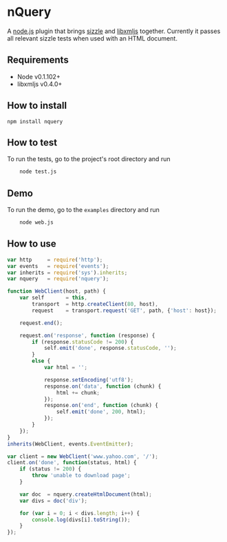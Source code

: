 nQuery
=====================================
A [node.js](http://github.com/ry/node) plugin that brings [sizzle](http://github.com/jeresig/sizzle) and [libxmljs](http://github.com/polotek/libxmljs) together. Currently it passes all relevant sizzle tests when used with an HTML document.

## Requirements
- Node v0.1.102+
- libxmljs v0.4.0+

## How to install

    npm install nquery

## How to test
To run the tests, go to the project's root directory and run

``` bash
    node test.js
```

## Demo
To run the demo, go to the `examples` directory and run
``` bash
    node web.js
```

## How to use

``` javascript
var http     = require('http');
var events   = require('events');
var inherits = require('sys').inherits;
var nquery   = require('nquery');

function WebClient(host, path) {
    var self       = this,
        transport  = http.createClient(80, host),
        request    = transport.request('GET', path, {'host': host});

    request.end();

    request.on('response', function (response) {
        if (response.statusCode != 200) {
            self.emit('done', response.statusCode, '');
        }
        else {
            var html = '';

            response.setEncoding('utf8');
            response.on('data', function (chunk) {
                html += chunk;
            });
            response.on('end', function (chunk) {
                self.emit('done', 200, html);
            });
        }
    });
}
inherits(WebClient, events.EventEmitter);

var client = new WebClient('www.yahoo.com', '/');
client.on('done', function(status, html) {
    if (status != 200) {
        throw 'unable to download page';
    }

    var doc  = nquery.createHtmlDocument(html);
    var divs = doc('div');

    for (var i = 0; i < divs.length; i++) {
        console.log(divs[i].toString());
    }
});
```
